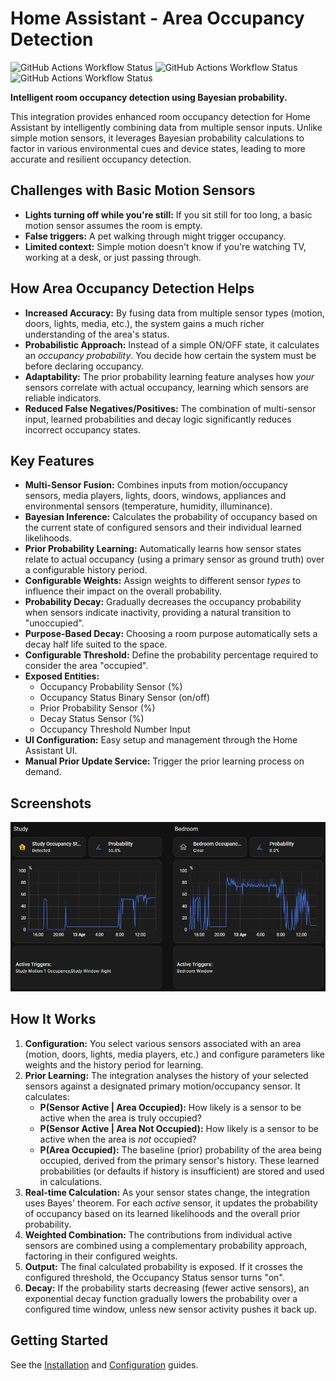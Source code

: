 # Home Assistant - Area Occupancy Detection

![GitHub Actions Workflow Status](https://img.shields.io/github/actions/workflow/status/Hankanman/Area-Occupancy-Detection/validate.yml?branch=main)
![GitHub Actions Workflow Status](https://img.shields.io/github/actions/workflow/status/Hankanman/Area-Occupancy-Detection/test.yml?label=tests)
![GitHub Actions Workflow Status](https://img.shields.io/github/actions/workflow/status/Hankanman/Area-Occupancy-Detection/docs.yml?branch=main&label=docs)

**Intelligent room occupancy detection using Bayesian probability.**

This integration provides enhanced room occupancy detection for Home Assistant by intelligently combining data from multiple sensor inputs. Unlike simple motion sensors, it leverages Bayesian probability calculations to factor in various environmental cues and device states, leading to more accurate and resilient occupancy detection.

## Challenges with Basic Motion Sensors

*   **Lights turning off while you're still:** If you sit still for too long, a basic motion sensor assumes the room is empty.
*   **False triggers:** A pet walking through might trigger occupancy.
*   **Limited context:** Simple motion doesn't know if you're watching TV, working at a desk, or just passing through.

## How Area Occupancy Detection Helps

*   **Increased Accuracy:** By fusing data from multiple sensor types (motion, doors, lights, media, etc.), the system gains a much richer understanding of the area's status.
*   **Probabilistic Approach:** Instead of a simple ON/OFF state, it calculates an *occupancy probability*. You decide how certain the system must be before declaring occupancy.
*   **Adaptability:** The prior probability learning feature analyses how *your* sensors correlate with actual occupancy, learning which sensors are reliable indicators.
*   **Reduced False Negatives/Positives:** The combination of multi-sensor input, learned probabilities and decay logic significantly reduces incorrect occupancy states.

## Key Features

*   **Multi-Sensor Fusion:** Combines inputs from motion/occupancy sensors, media players, lights, doors, windows, appliances and environmental sensors (temperature, humidity, illuminance).
*   **Bayesian Inference:** Calculates the probability of occupancy based on the current state of configured sensors and their individual learned likelihoods.
*   **Prior Probability Learning:** Automatically learns how sensor states relate to actual occupancy (using a primary sensor as ground truth) over a configurable history period.
*   **Configurable Weights:** Assign weights to different sensor *types* to influence their impact on the overall probability.
*   **Probability Decay:** Gradually decreases the occupancy probability when sensors indicate inactivity, providing a natural transition to "unoccupied".
*   **Purpose-Based Decay:** Choosing a room purpose automatically sets a decay half life suited to the space.
*   **Configurable Threshold:** Define the probability percentage required to consider the area "occupied".
*   **Exposed Entities:**
    *   Occupancy Probability Sensor (%)
    *   Occupancy Status Binary Sensor (on/off)
    *   Prior Probability Sensor (%)
    *   Decay Status Sensor (%)
    *   Occupancy Threshold Number Input
*   **UI Configuration:** Easy setup and management through the Home Assistant UI.
*   **Manual Prior Update Service:** Trigger the prior learning process on demand.

## Screenshots

![Probability Cards](images/probability-cards.png)

## How It Works

1.  **Configuration:** You select various sensors associated with an area (motion, doors, lights, media players, etc.) and configure parameters like weights and the history period for learning.
2.  **Prior Learning:** The integration analyses the history of your selected sensors against a designated primary motion/occupancy sensor. It calculates:
    *   **P(Sensor Active | Area Occupied):** How likely is a sensor to be active when the area is truly occupied?
    *   **P(Sensor Active | Area Not Occupied):** How likely is a sensor to be active when the area is *not* occupied?
    *   **P(Area Occupied):** The baseline (prior) probability of the area being occupied, derived from the primary sensor's history.
    These learned probabilities (or defaults if history is insufficient) are stored and used in calculations.
3.  **Real-time Calculation:** As your sensor states change, the integration uses Bayes' theorem. For each *active* sensor, it updates the probability of occupancy based on its learned likelihoods and the overall prior probability.
4.  **Weighted Combination:** The contributions from individual active sensors are combined using a complementary probability approach, factoring in their configured weights.
5.  **Output:** The final calculated probability is exposed. If it crosses the configured threshold, the Occupancy Status sensor turns "on".
6.  **Decay:** If the probability starts decreasing (fewer active sensors), an exponential decay function gradually lowers the probability over a configured time window, unless new sensor activity pushes it back up.

## Getting Started

See the [Installation](getting-started/installation.md) and [Configuration](getting-started/configuration.md) guides.
